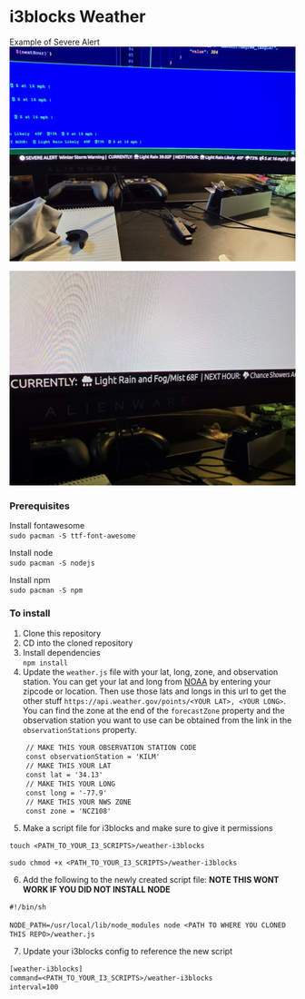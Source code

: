 # i3blocks Weather

Example of Severe Alert
![Pic](pic1.jpg)

![Pic](pic2.jpg)

### Prerequisites
Install fontawesome \
```sudo pacman -S ttf-font-awesome```

Install node \
```sudo pacman -S nodejs```

Install npm \
```sudo pacman -S npm```


### To install
1. Clone this repository
2. CD into the cloned repository
3. Install dependencies \
```npm install```
4. Update the ```weather.js``` file with your lat, long, zone, and observation station. You can get your lat and long from [NOAA]('https://www.noaa.gov') by entering your zipcode or location.  Then use those lats and longs in this url to get the other stuff `https://api.weather.gov/points/<YOUR LAT>, <YOUR LONG>`.  You can find the zone at the end of the ```forecastZone``` property and the observation station you want to use can be obtained from the link in the ```observationStations``` property.
```
    // MAKE THIS YOUR OBSERVATION STATION CODE
    const observationStation = 'KILM'
    // MAKE THIS YOUR LAT
    const lat = '34.13'
    // MAKE THIS YOUR LONG
    const long = '-77.9'
    // MAKE THIS YOUR NWS ZONE
    const zone = 'NCZ108'
```

5. Make a script file for i3blocks and make sure to give it permissions
```
touch <PATH_TO_YOUR_I3_SCRIPTS>/weather-i3blocks
```
```
sudo chmod +x <PATH_TO_YOUR_I3_SCRIPTS>/weather-i3blocks 
```
6. Add the following to the newly created script file: <strong>NOTE THIS WONT WORK IF YOU DID NOT INSTALL NODE</strong>
```
#!/bin/sh

NODE_PATH=/usr/local/lib/node_modules node <PATH TO WHERE YOU CLONED THIS REPO>/weather.js

```
7. Update your i3blocks config to reference the new script
```
[weather-i3blocks]
command=<PATH_TO_YOUR_I3_SCRIPTS>/weather-i3blocks
interval=100
```